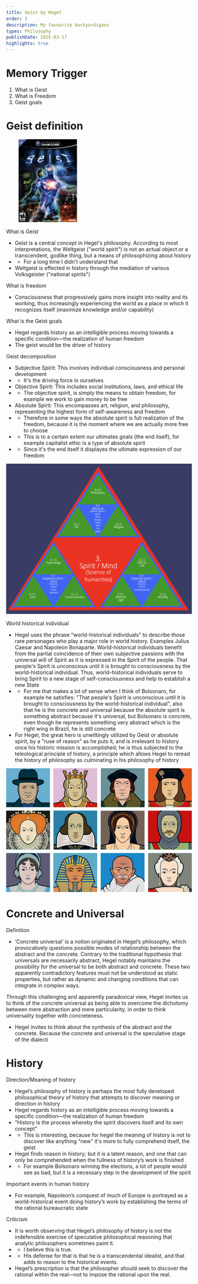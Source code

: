 ```yaml
---
title: Geist by Hegel
order: 3
description: My favourite backyardigans
types: Philosophy
publishDate: 2025-03-17
highlights: true
---
```


# Memory Trigger

1. What is Geist
2. What is Freedom
3. Geist goals

# Geist definition

![alt text](image.png)

What is Geist
- Geist is a central concept in Hegel's philosophy. According to most interpretations, the Weltgeist ("world spirit") is not an actual object or a transcendent, godlike thing, but a means of philosophizing about history
- - For a long time I didn't understand that
- Weltgeist is effected in history through the mediation of various Volksgeister ("national spirits")

What is freedom
- Consciousness that progressively gains more insight into reality and its working, thus increasingly experiencing the world as a place in which it recognizes itself (maximize knowledge and/or capability)

What is the Geist goals
- Hegel regards history as an intelligible process moving towards a specific condition—the realization of human freedom
- The geist would be the driver of history


Geist decomposition
- Subjective Spirit: This involves individual consciousness and personal development
- - It's the driving force in ourselves
- Objective Spirit: This includes social institutions, laws, and ethical life
- - The objective spirit, is simply the means to obtain freedom, for example we work to gain money to be free
- Absolute Spirit: This encompasses art, religion, and philosophy, representing the highest form of self-awareness and freedom
- - Therefore in some ways the absolute spirit is full realization of the freedom, because it is the moment where we are actually more free to choose
- - This is to a certain extent our ultimates goals (the end itself), for example capitalist ethic is a type of absolute spirit
- - Since it's the end itself it displayes the ultimate expression of our freedom

![alt text](hegel.png)

World historical individual
- Hegel uses the phrase “world-historical individuals” to describe those rare personages who play a major role in world history. Examples Julius Caesar and Napoleon Bonaparte. World-historical individuals benefit from the partial coincidence of their own subjective passions with the universal will of Spirit as it is expressed in the Spirit of the people. That people's Spirit is unconscious until it is brought to consciousness by the world-historical individual. Thus, world-historical individuals serve to bring Spirit to a new stage of self-consciousness and help to establish a new State
- - For me that makes a lot of sense when I think of Bolsonaro, for example he satisfies: "That people's Spirit is unconscious until it is brought to consciousness by the world-historical individual", also that he is the concrete and universal because the absolute spirit is something abstract because it's universal, but Bolsonaro is concrete, even though he represents something very abstract which is the right wing in Brazil, he is still concrete
- For Hegel, the great hero is unwittingly utilized by Geist or absolute spirit, by a "ruse of reason" as he puts it, and is irrelevant to history once his historic mission is accomplished; he is thus subjected to the teleological principle of history, a principle which allows Hegel to reread the history of philosophy as culminating in his philosophy of history

![alt text](image-1.png)

# Concrete and Universal

Definition
- ‘Concrete universal’ is a notion originated in Hegel’s philosophy, which provocatively questions possible modes of relationship between the abstract and the concrete. Contrary to the traditional hypothesis that universals are necessarily abstract, Hegel notably maintains the possibility for the universal to be both abstract and concrete. These two apparently contradictory features must not be understood as static properties, but rather as dynamic and changing conditions that can integrate in complex ways.

Through this challenging and apparently paradoxical view, Hegel invites us to think of the concrete universal as being able to overcome the dichotomy between mere abstraction and mere particularity, in order to think universality together with concreteness.
- Hegel invites to think about the synthesis of the abstract and the concrete. Because the concrete and universal is the speculative stage of the dialecti

# History

Direction/Meaning of history
- Hegel’s philosophy of history is perhaps the most fully developed philosophical theory of history that attempts to discover meaning or direction in history
- Hegel regards history as an intelligible process moving towards a specific condition—the realization of human freedom
- “History is the process whereby the spirit discovers itself and its own concept”
- - This is interesting, because for hegel the meaning of history is not to discover like anything "new" it's more to fully comprehend itself, the geist
- Hegel finds reason in history; but it is a latent reason, and one that can only be comprehended when the fullness of history’s work is finished
- - For example Bolsonaro winning the elections, a lot of people would see as bad, but it is a necessary step in the development of the spirit

Important events in human history
- For example, Napoleon’s conquest of much of Europe is portrayed as a world-historical event doing history’s work by establishing the terms of the rational bureaucratic state

Criticism
- It is worth observing that Hegel’s philosophy of history is not the indefensible exercise of speculative philosophical reasoning that analytic philosophers sometimes paint it.
- - I believe this is true.
- - His defense for that is that he is a transcendental idealist, and that adds to reason to the historical events.
- Hegel’s prescription is that the philosopher should seek to discover the rational within the real—not to impose the rational upon the real.